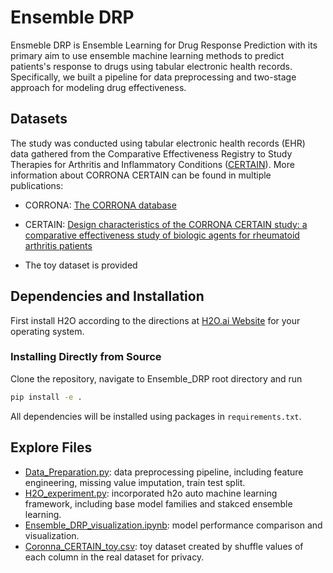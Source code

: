 # Ensemble DRP

Ensmeble DRP is Ensemble Learning for Drug Response Prediction with its primary aim to use ensemble machine learning methods to predict patients's response to drugs using tabular electronic health records. Specifically, we built a pipeline for data preprocessing and two-stage approach for modeling drug effectiveness.

## Datasets

The study was conducted using tabular electronic health records (EHR) data gathered from the Comparative Effectiveness Registry to Study Therapies for Arthritis and Inflammatory Conditions ([CERTAIN](https://www.corevitas.com/)).
More information about CORRONA CERTAIN can be found in multiple publications:

+ CORRONA: [The CORRONA database](http://dx.doi.org/10.1136/ard.2005.043497)
+ CERTAIN: [Design characteristics of the CORRONA CERTAIN study: a comparative effectiveness study of biologic agents for rheumatoid arthritis patients](https://www.ncbi.nlm.nih.gov/pmc/articles/PMC3978136/)

+ The toy dataset is provided 

## Dependencies and Installation

First install H2O according to the directions at [H2O.ai Website](https://docs.h2o.ai/h2o/latest-stable/h2o-docs/index.html) for your operating system. 

### Installing Directly from Source

Clone the repository, navigate to Ensemble_DRP root directory and run

```bash
pip install -e .
```

All dependencies will be installed using packages in `requirements.txt`.

## Explore Files

+ [Data_Preparation.py](https://github.com/Gaskell-1206/Ensemble_DRP/blob/H2O-Incoporation/DataModule/Data_Preparation.py): data preprocessing pipeline, including feature engineering, missing value imputation, train test split.
+ [H2O_experiment.py](https://github.com/Gaskell-1206/Ensemble_DRP/blob/H2O-Incoporation/ModelModule/H2O_experiment.py): incorporated h2o auto machine learning framework, including base model families and stakced ensemble learning.
+ [Ensemble_DRP_visualization.ipynb](https://github.com/Gaskell-1206/Ensemble_DRP/blob/H2O-Incoporation/Ensemble_DRP_visualization.ipynb): model performance comparison and visualization.
+ [Coronna_CERTAIN_toy.csv](https://github.com/Gaskell-1206/Ensemble_DRP/blob/main/Dataset/Coronna_CERTAIN_toy.csv): toy dataset created by shuffle values of each column in the real dataset for privacy.
